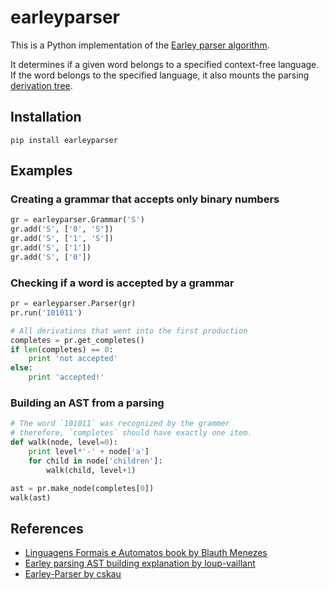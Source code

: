 # earleyparser

This is a Python implementation of the [Earley parser algorithm](https://en.wikipedia.org/wiki/Earley_parser).

It determines if a given word belongs to a specified context-free language. If the word
belongs to the specified language, it also mounts the parsing [derivation tree](https://en.wikipedia.org/wiki/Parse_tree).

## Installation

```
pip install earleyparser
```

## Examples

### Creating a grammar that accepts only binary numbers

```python
gr = earleyparser.Grammar('S')
gr.add('S', ['0', 'S'])
gr.add('S', ['1', 'S'])
gr.add('S', ['1'])
gr.add('S', ['0'])
```

### Checking if a word is accepted by a grammar

```python
pr = earleyparser.Parser(gr)
pr.run('101011')

# All derivations that went into the first production
completes = pr.get_completes()
if len(completes) == 0:
    print 'not accepted'
else:
    print 'accepted!'
```

### Building an AST from a parsing

```python
# The word `101011` was recognized by the grammer
# therefore, `completes` should have exactly one item.
def walk(node, level=0):
    print level*'-' + node['a']
    for child in node['children']:
        walk(child, level+1)

ast = pr.make_node(completes[0])
walk(ast)
```

## References

- [Linguagens Formais e Automatos book by Blauth Menezes](https://www.amazon.com/Linguagens-Formais-Aut%C3%B4matos-Did%C3%A1ticos-Portuguese-ebook/dp/B01863RJF6)
- [Earley parsing AST building explanation by loup-vaillant](loup-vaillant.fr/tutorials/earley-parsing/)
- [Earley-Parser by cskau](https://github.com/cskau/Earley-Parser)
